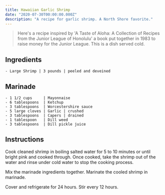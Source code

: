 ```yaml
---
title: Hawaiian Garlic Shrimp
date: "2020-07-30T00:00:00.000Z"
description: "A recipe for garlic shrimp. A North Shore favorite."
---
```


> Here's a recipe inspired by 'A Taste of Aloha: A Collection of Recipes from the Junior League of Honolulu' a book put together in 1983 to raise money for the Junior League. This is a dish served cold.

## Ingredients 

    - Large Shrimp | 3 pounds | peeled and deveined 

## Marinade

    - 1 1/2 cups     | Mayonnaise  
    - 6 tablespoons  | Ketchup 
    - 3 tablespoons  | Worcestershire sauce 
    - 5 large cloves | Garlic | crushed
    - 3 tablespoons  | Capers | drained
    - 1 tablespoon   | Dill weed 
    - 3 tablespoons  | Dill pickle juice 

## Instructions

Cook cleaned shrimp in boiling salted water for 5 to 10 minutes or until bright pink and cooked through. Once cooked, take the shrimp out of the water and rinse under cold water to stop the cooking process. 

Mix the marinade ingredients together. Marinate the cooled shrimp in marinade. 

Cover and refrigerate for 24 hours. Stir every 12 hours. 